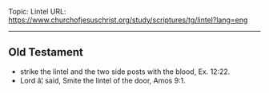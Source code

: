 Topic: Lintel
URL: https://www.churchofjesuschrist.org/study/scriptures/tg/lintel?lang=eng

---

## Old Testament

- strike the lintel and the two side posts with the blood, Ex. 12:22.
- Lord â¦ said, Smite the lintel of the door, Amos 9:1.

